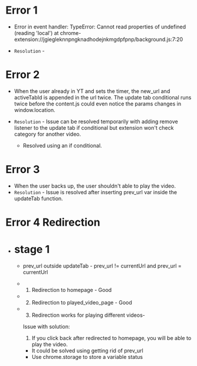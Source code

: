 # Error 1
- Error in event handler: TypeError: Cannot read properties of undefined (reading 'local') at chrome-extension://jgiegleknnpngknadhodejnkmgdpfpnp/background.js:7:20

- `Resolution` -

# Error 2
- When the user already in YT and sets the timer, the new_url and activeTabId is appended in the url twice.
  The update tab conditional runs twice before the content.js could even notice the params changes in window.location.

- `Resolution` - Issue can be resolved temporarily with adding remove listener to the update tab if conditional but extension won't check category for another video. 
  - Resolved using an if conditional.

# Error 3
- When the user backs up, the user shouldn't able to play the video.
- `Resolution` - Issue is resolved after inserting prev_url var inside the updateTab function.

# Error 4 Redirection
- # stage 1
  - prev_url outside updateTab - prev_url != currentUrl and prev_url = currentUrl
  - 1. Redirection to homepage - Good
  - 2. Redirection to played_video_page - Good
  - 3. Redirection works for playing different videos-

    Issue with solution:
    1. If you click back after redirected to homepage, you will be able to play the video.
    - It could be solved using getting rid of prev_url
    - Use chrome.storage to store a variable status
